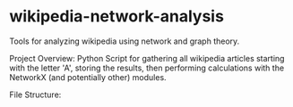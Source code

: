 # wikipedia-network-analysis
Tools for analyzing wikipedia using network and graph theory.

Project Overview:
Python Script for gathering all wikipedia articles starting with the letter 'A', storing the results, then performing calculations with the NetworkX
(and potentially other) modules.

File Structure:

